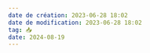 ```yaml
---
date de création: 2023-06-28 18:02
date de modification: 2023-06-28 18:02
tag: 📥
date: 2024-08-19
---
```

